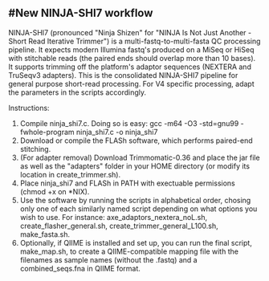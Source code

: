#New NINJA-SHI7 workflow
-----------------------------

NINJA-SHI7 (pronounced "Ninja Shizen" for "NINJA Is Not Just Another - Short Read Iterative Trimmer") is a multi-fastq-to-multi-fasta QC processing pipeline. It expects modern Illumina fastq's produced on a MiSeq or HiSeq with stitchable reads (the paired ends should overlap more than 10 bases). It supports trimming off the platform's adaptor sequences (NEXTERA and TruSeqv3 adapters). This is the consolidated NINJA-SHI7 pipeline for general purpose short-read processing. For V4 specific processing, adapt the parameters in the scripts accordingly.

Instructions: 
1. Compile ninja_shi7.c. Doing so is easy: gcc -m64 -O3 -std=gnu99 -fwhole-program ninja_shi7.c -o ninja_shi7
2. Download or compile the FLASh software, which performs paired-end stitching. 
3. (For adapter removal) Download Trimmomatic-0.36 and place the jar file as well as the "adapters" folder in your HOME directory (or modify its location in create_trimmer.sh). 
4. Place ninja_shi7 and FLASh in PATH with exectuable permissions (chmod +x on *NIX).
5. Use the software by running the scripts in alphabetical order, chosing only one of each similarly named script depending on what options you wish to use. For instance: axe_adaptors_nextera_noL.sh, create_flasher_general.sh, create_trimmer_general_L100.sh, make_fasta.sh. 
6. Optionally, if QIIME is installed and set up, you can run the final script, make_map.sh, to create a QIIME-compatible mapping file with the filenames as sample names (without the .fastq) and a combined_seqs.fna in QIIME format. 
